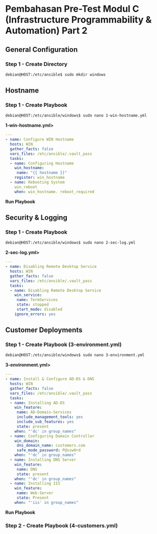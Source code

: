 # Pembahasan Pre-Test Modul C (Infrastructure Programmability & Automation) Part 2

## General Configuration 

### Step 1 - Create Directory

```bash
debian@HOST:/etc/ansible$ sudo mkdir windows
```

## Hostname

### Step 1 - Create Playbook

```bash
debian@HOST:/etc/ansible/windows$ sudo nano 1-win-hostname.yml
```

**1-win-hostname.yml>**

```yaml
---
- name: Configure WIN Hostname
  hosts: WIN
  gather_facts: false
  vars_files: /etc/ansible/.vault_pass
  tasks:
  - name: Configuring Hostname
    win_hostname:
     name: "{{ hostname }}"
    register: win_hostname
  - name: Rebooting System
    win_reboot
    when: win_hostname. reboot_required
```

**Run Playbook**

## Security & Logging

### Step 1 - Create Playbook

```bash
debian@HOST:/etc/ansible/windows$ sudo nano 2-sec-log.yml
```

**2-sec-log.yml>**

```yaml
---
- name: Disabling Remote Desktop Service
  hosts: WIN
  gather_facts: false
  vars_files: /etc/ansible/.vault_pass
  tasks:
  - name: Disabling Remote Desktop Service
    win_service:
     name: TermServices
     state: stopped
     start_mode: disabled
    ignore_errors: yes
```

## Customer Deployments

### Step 1 - Create Playbook (3-environment.yml)

```bash
debian@HOST:/etc/ansible/windows$ sudo nano 3-environment.yml
```

**3-environment.yml>**

```yaml
---
- name: Install & Configure AD-DS & DNS
  hosts: WIN
  gather_facts: false 
  vars_files: /etc/ansible/.vault_pass
  tasks: 
  - name: Installing AD-DS
    win_feature:
     name: AD-Domain-Services
     include_management_tools: yes
     include_sub_features: yes
     state: present
    when: "'dc' in group_names"
  - name: Configuring Domain Controller
    win_domain:
     dns_domain_name: customers.com
     safe_mode_password: P@ssw0rd
    when: "'dc' in group_names"
  - name: Installing DNS Server
    win_feature:
     name: DNS
     state: present
    when: "'dc' in group_names"
  - name: Installing IIS
    win_feature: 
     name: Web-Server
     state: Present
    when: "'iis' in group_names"
```

**Run Playbook**

### Step 2 - Create Playbook (4-customers.yml)
